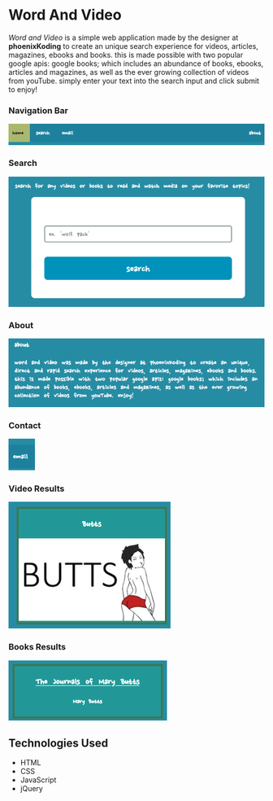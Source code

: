 # Word And Video

*Word and Video* is a simple web application made by the designer at **phoenixKoding** to create an unique search experience for videos, articles, magazines, ebooks and books. this is made possible with two popular google apis: google books; which includes an abundance of books, ebooks, articles and magazines, as well as the ever growing collection of videos from youTube. simply enter your text into the search input and click submit to enjoy!

### Navigation Bar

![Image of Navigation Bar](images/navbar.png)

###  Search

![Image of Search Section](images/form.png)

### About

![Image of About Section](images/about.png)

### Contact

![Image of Footer](images/contact.png)

### Video Results

![Image of Video Results](images/video.png)

### Books Results

![Image of Books Results](images/books.png)

## Technologies Used
* HTML
* CSS
* JavaScript
* jQuery